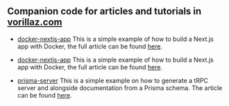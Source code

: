 ## Companion code for articles and tutorials in [vorillaz.com](https://vorillaz.com)

- [docker-nextjs-app](/docker-nextjs-app/) This is a simple example of how to build a Next.js app with Docker, the full article can be found [here](https://vorillaz.com/nextjs-docker).

- [docker-nextjs-app](/docker-nextjs-app/) This is a simple example of how to build a Next.js app with Docker, the full article can be found [here](https://vorillaz.com/nextjs-docker).

- [prisma-server](/prisma-server/) This is a simple example on how to generate a tRPC server and alongside documentation from a Prisma schema. The article can be found [here](https://vorillaz.com/trpc-prisma-server).
